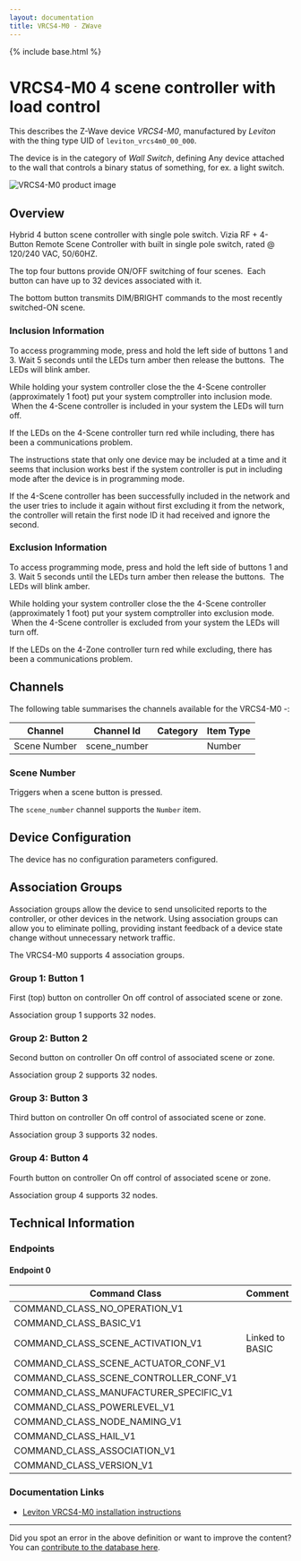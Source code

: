 ```yaml
---
layout: documentation
title: VRCS4-M0 - ZWave
---
```


{% include base.html %}

# VRCS4-M0 4 scene controller with load control
This describes the Z-Wave device *VRCS4-M0*, manufactured by *Leviton* with the thing type UID of ```leviton_vrcs4m0_00_000```.

The device is in the category of *Wall Switch*, defining Any device attached to the wall that controls a binary status of something, for ex. a light switch.

![VRCS4-M0 product image](https://www.cd-jackson.com/zwave_device_uploads/881/881_default.png)


## Overview

Hybrid 4 button scene controller with single pole switch. Vizia RF + 4-Button Remote Scene Controller with built in single pole switch, rated @ 120/240 VAC, 50/60HZ.

The top four buttons provide ON/OFF switching of four scenes.  Each button can have up to 32 devices associated with it. 

The bottom button transmits DIM/BRIGHT commands to the most recently switched-ON scene.

### Inclusion Information

To access programming mode, press and hold the left side of buttons 1 and 3. Wait 5 seconds until the LEDs turn amber then release the buttons.  The LEDs will blink amber.

While holding your system controller close the the 4-Scene controller (approximately 1 foot) put your system comptroller into inclusion mode.  When the 4-Scene controller is included in your system the LEDs will turn off.

If the LEDs on the 4-Scene controller turn red while including, there has been a communications problem.

The instructions state that only one device may be included at a time and it seems that inclusion works best if the system controller is put in including mode after the device is in programming mode.

If the 4-Scene controller has been successfully included in the network and the user tries to include it again without first excluding it from the network, the controller will retain the first node ID it had received and ignore the second.

### Exclusion Information

To access programming mode, press and hold the left side of buttons 1 and 3. Wait 5 seconds until the LEDs turn amber then release the buttons.  The LEDs will blink amber.

While holding your system controller close the the 4-Scene controller (approximately 1 foot) put your system comptroller into exclusion mode.  When the 4-Scene controller is excluded from your system the LEDs will turn off.

If the LEDs on the 4-Zone controller turn red while excluding, there has been a communications problem.

## Channels

The following table summarises the channels available for the VRCS4-M0 -:

| Channel | Channel Id | Category | Item Type |
|---------|------------|----------|-----------|
| Scene Number | scene_number |  | Number | 

### Scene Number

Triggers when a scene button is pressed.

The ```scene_number``` channel supports the ```Number``` item.



## Device Configuration

The device has no configuration parameters configured.

## Association Groups

Association groups allow the device to send unsolicited reports to the controller, or other devices in the network. Using association groups can allow you to eliminate polling, providing instant feedback of a device state change without unnecessary network traffic.

The VRCS4-M0 supports 4 association groups.

### Group 1: Button 1

First (top) button on controller
On off control of associated scene or zone.

Association group 1 supports 32 nodes.

### Group 2: Button 2

Second button on controller
On off control of associated scene or zone.

Association group 2 supports 32 nodes.

### Group 3: Button 3

Third button on controller
On off control of associated scene or zone.

Association group 3 supports 32 nodes.

### Group 4: Button 4

Fourth button on controller
On off control of associated scene or zone.

Association group 4 supports 32 nodes.

## Technical Information

### Endpoints

#### Endpoint 0

| Command Class | Comment |
|---------------|---------|
| COMMAND_CLASS_NO_OPERATION_V1| |
| COMMAND_CLASS_BASIC_V1| |
| COMMAND_CLASS_SCENE_ACTIVATION_V1| Linked to BASIC|
| COMMAND_CLASS_SCENE_ACTUATOR_CONF_V1| |
| COMMAND_CLASS_SCENE_CONTROLLER_CONF_V1| |
| COMMAND_CLASS_MANUFACTURER_SPECIFIC_V1| |
| COMMAND_CLASS_POWERLEVEL_V1| |
| COMMAND_CLASS_NODE_NAMING_V1| |
| COMMAND_CLASS_HAIL_V1| |
| COMMAND_CLASS_ASSOCIATION_V1| |
| COMMAND_CLASS_VERSION_V1| |

### Documentation Links

* [Leviton VRCS4-M0 installation instructions](https://www.cd-jackson.com/zwave_device_uploads/881/Leviton-VRCS4-M0.pdf)

---

Did you spot an error in the above definition or want to improve the content?
You can [contribute to the database here](http://www.cd-jackson.com/index.php/zwave/zwave-device-database/zwave-device-list/devicesummary/881).
